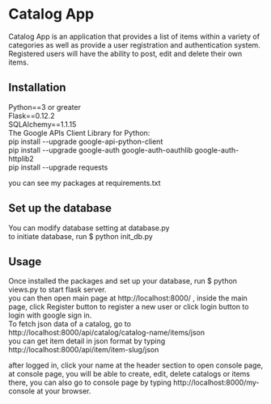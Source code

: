 # Catalog App
Catalog App is an application that provides a list of items within a variety of categories as well as provide a user registration and authentication system. Registered users will have the ability to post, edit and delete their own items. 

## Installation
Python==3 or greater<br>
Flask==0.12.2<br>
SQLAlchemy==1.1.15 <br>
The Google APIs Client Library for Python:<br>
pip install --upgrade google-api-python-client<br>
pip install --upgrade google-auth google-auth-oauthlib google-auth-httplib2<br>
pip install --upgrade requests<br>

you can see my packages at requirements.txt<br>

## Set up the database
You can modify database setting at database.py<br>
to initiate database, run $ python init_db.py<br>

## Usage
Once installed the packages and set up your database, run $ python views.py to start flask server.<br>
you can then open main page at http://localhost:8000/ , inside the main page, click Register button to register a new user or click login button to login with google sign in.<br>
To fetch json data of a catalog, go to http://localhost:8000/api/catalog/catalog-name/items/json<br>
you can get item detail in json format by typing http://localhost:8000/api/item/item-slug/json<br>

after logged in, click your name at the header section to open console page, at console page, you will be able to create, edit, delete catalogs or items there, you can also go to console page by typing http://localhost:8000/my-console at your browser.
